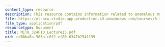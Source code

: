 ```yaml
---
content_type: resource
description: This resource contains information related to anomalous magnetic moment.
file: https://ol-ocw-studio-app-production.s3.amazonaws.com/courses/8-324-relativistic-quantum-field-theory-ii-fall-2010/cd08ba6a583ac6f2ef806347b2541199_MIT8_324F10_Lecture15.pdf
file_type: application/pdf
resourcetype: Document
title: MIT8_324F10_Lecture15.pdf
uid: cd08ba6a-583a-c6f2-ef80-6347b2541199
---
```

